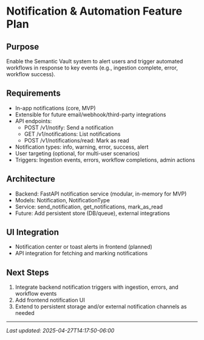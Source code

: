 # Notification & Automation Feature Plan

## Purpose
Enable the Semantic Vault system to alert users and trigger automated workflows in response to key events (e.g., ingestion complete, error, workflow success).

## Requirements
- In-app notifications (core, MVP)
- Extensible for future email/webhook/third-party integrations
- API endpoints:
  - POST /v1/notify: Send a notification
  - GET /v1/notifications: List notifications
  - POST /v1/notifications/read: Mark as read
- Notification types: info, warning, error, success, alert
- User targeting (optional, for multi-user scenarios)
- Triggers: Ingestion events, errors, workflow completions, admin actions

## Architecture
- Backend: FastAPI notification service (modular, in-memory for MVP)
- Models: Notification, NotificationType
- Service: send_notification, get_notifications, mark_as_read
- Future: Add persistent store (DB/queue), external integrations

## UI Integration
- Notification center or toast alerts in frontend (planned)
- API integration for fetching and marking notifications

## Next Steps
1. Integrate backend notification triggers with ingestion, errors, and workflow events
2. Add frontend notification UI
3. Extend to persistent storage and/or external notification channels as needed

---

_Last updated: 2025-04-27T14:17:50-06:00_
